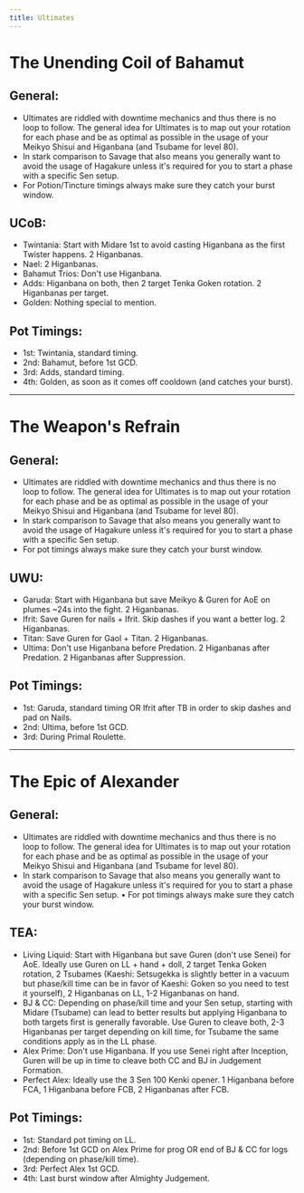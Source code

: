 ```yaml
---
title: Ultimates
---
```

# The Unending Coil of Bahamut

## General:

* Ultimates are riddled with downtime mechanics and thus there is no loop to follow. The general idea for Ultimates is to map out your rotation for each phase and be as optimal as possible in the usage of your Meikyo Shisui and Higanbana (and Tsubame for level 80).
* In stark comparison to Savage that also means you generally want to avoid the usage of Hagakure unless it's required for you to start a phase with a specific Sen setup.
* For Potion/Tincture timings always make sure they catch your burst window.

## UCoB:

* Twintania: Start with Midare 1st to avoid casting Higanbana as the first Twister happens. 2 Higanbanas.
* Nael: 2 Higanbanas.
* Bahamut Trios: Don't use Higanbana.
* Adds: Higanbana on both, then 2 target Tenka Goken rotation. 2 Higanbanas per target.
* Golden: Nothing special to mention.

## Pot Timings:

* 1st: Twintania, standard timing.
* 2nd: Bahamut, before 1st GCD.
* 3rd: Adds, standard timing.
* 4th: Golden, as soon as it comes off cooldown (and catches your burst).

- - -

# The Weapon's Refrain

## General:

* Ultimates are riddled with downtime mechanics and thus there is no loop to follow. The general idea for Ultimates is to map out your rotation for each phase and be as optimal as possible in the usage of your Meikyo Shisui and Higanbana (and Tsubame for level 80).
* In stark comparison to Savage that also means you generally want to avoid the usage of Hagakure unless it's required for you to start a phase with a specific Sen setup.
* For pot timings always make sure they catch your burst window.

## UWU:

* Garuda: Start with Higanbana but save Meikyo & Guren for AoE on plumes ~24s into the fight. 2 Higanbanas.
* Ifrit: Save Guren for nails + Ifrit. Skip dashes if you want a better log. 2 Higanbanas.
* Titan: Save Guren for Gaol + Titan. 2 Higanbanas.
* Ultima: Don't use Higanbana before Predation. 2 Higanbanas after Predation. 2 Higanbanas after Suppression.

## Pot Timings:

* 1st: Garuda, standard timing OR Ifrit after TB in order to skip dashes and pad on Nails.
* 2nd: Ultima, before 1st GCD.
* 3rd: During Primal Roulette.

- - -

# The Epic of Alexander

## General:

* Ultimates are riddled with downtime mechanics and thus there is no loop to follow. The general idea for Ultimates is to map out your rotation for each phase and be as optimal as possible in the usage of your Meikyo Shisui and Higanbana (and Tsubame for level 80).
* In stark comparison to Savage that also means you generally want to avoid the usage of Hagakure unless it's required for you to start a phase with a specific Sen setup.
  • For pot timings always make sure they catch your burst window.

## TEA:

* Living Liquid: Start with Higanbana but save Guren (don't use Senei) for AoE. Ideally use Guren on LL + hand + doll, 2 target Tenka Goken rotation, 2 Tsubames (Kaeshi: Setsugekka is slightly better in a vacuum but phase/kill time can be in favor of Kaeshi: Goken so you need to test it yourself), 2 Higanbanas on LL, 1-2 Higanbanas on hand.
* BJ & CC: Depending on phase/kill time and your Sen setup, starting with Midare (Tsubame) can lead to better results but applying Higanbana to both targets first is generally favorable. Use Guren to cleave both, 2-3 Higanbanas per target depending on kill time, for Tsubame the same conditions apply as in the LL phase.
* Alex Prime: Don't use Higanbana. If you use Senei right after Inception, Guren will be up in time to cleave both CC and BJ in Judgement Formation.
* Perfect Alex: Ideally use the 3 Sen 100 Kenki opener. 1 Higanbana before FCA, 1 Higanbana before FCB, 2 Higanbanas after FCB.

## Pot Timings:

* 1st: Standard pot timing on LL.
* 2nd: Before 1st GCD on Alex Prime for prog OR end of BJ & CC for logs (depending on phase/kill time).
* 3rd: Perfect Alex 1st GCD.
* 4th: Last burst window after Almighty Judgement.